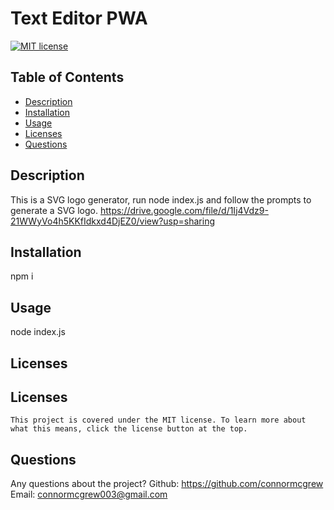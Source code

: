 # Text Editor PWA
  [![MIT license](https://img.shields.io/badge/License-MIT-yellow.svg)](https://lbesson.mit-license.org/)
  ## Table of Contents
  * [Description](#description)
  * [Installation](#installation)
  * [Usage](#usage)
  * [Licenses](#licenses)
  * [Questions](#questions)



  ## Description <a name="description"></a>
This is a SVG logo generator, run node index.js and follow the prompts to generate a SVG logo.
https://drive.google.com/file/d/1Ij4Vdz9-21WWyVo4h5KKfIdkxd4DjEZ0/view?usp=sharing
## Installation <a name="installation"></a>
npm i
## Usage <a name="usage"></a>
node index.js
## Licenses <a name="licenses"></a>
  ## Licenses
    This project is covered under the MIT license. To learn more about what this means, click the license button at the top.
## Questions <a name="questions"></a>
Any questions about the project?
Github: https://github.com/connormcgrew
Email: connormcgrew003@gmail.com